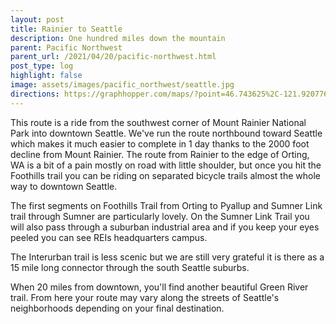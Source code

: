 ```yaml
---
layout: post
title: Rainier to Seattle
description: One hundred miles down the mountain
parent: Pacific Northwest
parent_url: /2021/04/20/pacific-northwest.html
post_type: log
highlight: false
image: assets/images/pacific_northwest/seattle.jpg
directions: https://graphhopper.com/maps/?point=46.743625%2C-121.920776&point=47.620253%2C-122.330307&locale=en-US&elevation=true&profile=bike&use_miles=false&selected_detail=Elevation&layer=TF%20Cycle
---
```


This route is a ride from the southwest corner of Mount Rainier National Park into downtown Seattle. We've run the route northbound toward Seattle which makes it much easier to complete in 1 day thanks to the 2000 foot decline from Mount Rainier.  The route from Rainier to the edge of Orting, WA is a bit of a pain mostly on road with little shoulder, but once you hit the Foothills trail you can be riding on separated bicycle trails almost the whole way to downtown Seattle.

The first segments on Foothills Trail from Orting to Pyallup and Sumner Link trail through Sumner are particularly lovely. On the Sumner Link Trail you will also pass through a suburban industrial area and if you keep your eyes peeled you can see REIs headquarters campus.

The Interurban trail is less scenic but we are still very grateful it is there as a 15 mile long connector through the south Seattle suburbs.

When 20 miles from downtown, you'll find another beautiful Green River trail.  From here your route may vary along the streets of Seattle's neighborhoods depending on your final destination.